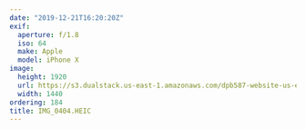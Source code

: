 ```yaml
---
date: "2019-12-21T16:20:20Z"
exif:
  aperture: f/1.8
  iso: 64
  make: Apple
  model: iPhone X
image:
  height: 1920
  url: https://s3.dualstack.us-east-1.amazonaws.com/dpb587-website-us-east-1/asset/gallery/2019-south-america/1a9aaecc-c371-529f-62f2-6b298f9bba72~1920.jpg
  width: 1440
ordering: 184
title: IMG_0404.HEIC
---
```

